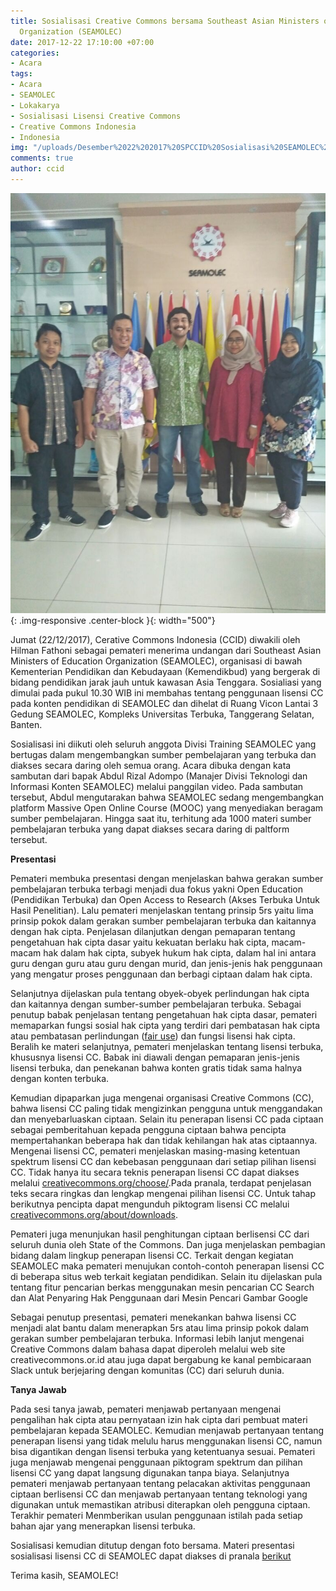 ```yaml
---
title: Sosialisasi Creative Commons bersama Southeast Asian Ministers of Education
  Organization (SEAMOLEC)
date: 2017-12-22 17:10:00 +07:00
categories:
- Acara
tags:
- Acara
- SEAMOLEC
- Lokakarya
- Sosialisasi Lisensi Creative Commons
- Creative Commons Indonesia
- Indonesia
img: "/uploads/Desember%2022%202017%20SPCCID%20Sosialisasi%20SEAMOLEC%20FA.jpeg"
comments: true
author: ccid
---
```


![Desember 22 2017 SPCCID Sosialisasi SEAMOLEC FA.jpeg](/uploads/Desember%2022%202017%20SPCCID%20Sosialisasi%20SEAMOLEC%20FA.jpeg){: .img-responsive .center-block }{: width="500"}

Jumat (22/12/2017), Cerative Commons Indonesia (CCID) diwakili oleh Hilman Fathoni sebagai pemateri menerima undangan dari Southeast Asian Ministers of Education Organization (SEAMOLEC), organisasi di bawah Kementerian Pendidikan dan Kebudayaan (Kemendikbud) yang bergerak di bidang pendidikan jarak jauh untuk kawasan Asia Tenggara. Sosialiasi yang dimulai pada pukul 10.30 WIB ini membahas tentang  penggunaan lisensi CC pada konten pendidikan di SEAMOLEC dan dihelat di Ruang Vicon Lantai 3 Gedung SEAMOLEC, Kompleks Universitas Terbuka, Tanggerang Selatan, Banten. 

Sosialisasi ini diikuti oleh seluruh anggota Divisi Training SEAMOLEC yang bertugas dalam mengembangkan sumber pembelajaran yang terbuka dan diakses secara daring oleh semua orang. Acara dibuka dengan kata sambutan dari bapak Abdul Rizal Adompo (Manajer Divisi Teknologi dan Informasi Konten SEAMOLEC) melalui panggilan video. Pada sambutan tersebut, Abdul mengutarakan bahwa SEAMOLEC sedang mengembangkan platform Massive Open Online Course  (MOOC) yang menyediakan beragam sumber pembelajaran. Hingga saat itu, terhitung ada 1000 materi sumber pembelajaran terbuka yang dapat diakses secara daring di paltform tersebut.
 
**Presentasi**

Pemateri membuka presentasi dengan menjelaskan bahwa gerakan sumber pembelajaran terbuka terbagi menjadi dua fokus yakni Open Education (Pendidikan Terbuka) dan Open Access to Research (Akses Terbuka Untuk Hasil Penelitian). Lalu pemateri menjelaskan tentang prinsip 5rs yaitu lima prinsip pokok dalam gerakan sumber pembelajaran terbuka dan kaitannya dengan hak cipta. Penjelasan dilanjutkan dengan pemaparan tentang pengetahuan hak cipta dasar yaitu kekuatan berlaku hak cipta, macam-macam hak dalam hak cipta, subyek hukum hak cipta, dalam hal ini antara guru dengan guru atau guru dengan murid, dan jenis-jenis hak penggunaan yang mengatur proses penggunaan dan berbagi ciptaan dalam hak cipta. 

Selanjutnya dijelaskan pula tentang obyek-obyek perlindungan hak cipta dan kaitannya dengan sumber-sumber pembelajaran terbuka. Sebagai penutup babak penjelasan tentang pengetahuan hak cipta dasar, pemateri memaparkan fungsi sosial hak cipta yang terdiri dari pembatasan hak cipta atau pembatasan perlindungan ([fair use](http://creativecommons.or.id/2016/08/tanya-jawab-sobat-ccid-2-agustus-2016/)) dan fungsi lisensi hak cipta. Beralih ke materi selanjutnya, pemateri menjelaskan tentang lisensi terbuka, khususnya lisensi CC. Babak ini diawali dengan pemaparan jenis-jenis lisensi terbuka, dan penekanan bahwa konten gratis tidak sama halnya dengan konten terbuka. 

Kemudian dipaparkan juga mengenai organisasi Creative Commons (CC), bahwa lisensi CC paling tidak mengizinkan pengguna untuk menggandakan dan menyebarluaskan ciptaan. Selain itu penerapan lisensi CC pada ciptaan sebagai pemberitahuan kepada pengguna ciptaan bahwa pencipta mempertahankan beberapa hak dan tidak kehilangan hak atas ciptaannya. Mengenai lisensi CC, pemateri menjelaskan masing-masing ketentuan spektrum lisensi CC dan kebebasan penggunaan dari setiap pilihan lisensi CC. Tidak hanya itu secara teknis penerapan lisensi CC dapat diakses melalui [creativecommons.org/choose/](http://creativecommons.org/choose/).Pada pranala, terdapat penjelasan teks secara ringkas dan lengkap mengenai pilihan lisensi CC. Untuk tahap berikutnya pencipta dapat mengunduh piktogram lisensi CC melalui [creativecommons.org/about/downloads](http://creativecommons.org/about/downloads).


Pemateri juga menunjukan hasil penghitungan ciptaan berlisensi CC dari seluruh dunia oleh State of the Commons. Dan juga menjelaskan pembagian bidang dalam lingkup penerapan lisensi CC. Terkait dengan kegiatan SEAMOLEC maka pemateri menujukan contoh-contoh penerapan lisensi CC di beberapa situs web terkait kegiatan pendidikan. Selain itu dijelaskan pula tentang fitur pencarian berkas menggunakan mesin pencarian CC Search dan Alat Penyaring Hak Penggunaan dari Mesin Pencari Gambar Google

Sebagai penutup presentasi, pemateri menekankan bahwa lisensi CC menjadi alat bantu dalam menerapkan 5rs atau lima prinsip pokok dalam gerakan sumber pembelajaran terbuka. Informasi lebih lanjut mengenai Creative Commons dalam bahasa dapat diperoleh melalui web site creativecommons.or.id atau juga dapat  bergabung ke kanal pembicaraan Slack untuk berjejaring dengan komunitas (CC) dari seluruh dunia.

**Tanya Jawab**

Pada sesi tanya jawab, pemateri menjawab pertanyaan mengenai pengalihan hak cipta atau pernyataan izin hak cipta dari pembuat materi pembelajaran kepada SEAMOLEC. Kemudian menjawab pertanyaan tentang penerapan lisensi yang tidak melulu harus menggunakan lisensi CC, namun bisa digantikan dengan lisensi terbuka yang ketentuanya sesuai. Pemateri juga menjawab mengenai penggunaan piktogram spektrum dan pilihan lisensi CC yang dapat langsung digunakan tanpa biaya. Selanjutnya pemateri menjawab pertanyaan tentang pelacakan aktivitas penggunaan ciptaan berlisensi CC dan menjawab pertanyaan tentang teknologi yang digunakan untuk memastikan atribusi diterapkan oleh pengguna ciptaan. Terakhir pemateri Menmberikan usulan penggunaan istilah pada setiap bahan ajar yang menerapkan lisensi terbuka. 

Sosialisasi kemudian ditutup dengan foto bersama. Materi presentasi sosialisasi lisensi CC di SEAMOLEC dapat diakses di pranala [berikut](http://www.slideshare.net/CreativeCommonsIndonesia/ccid-22-desember-2017-seamolec) 

Terima kasih, SEAMOLEC!